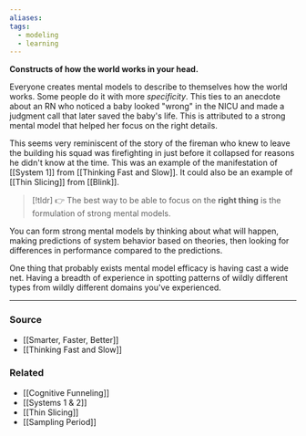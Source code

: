 ```yaml
---
aliases: 
tags:
  - modeling
  - learning
---
```

**Constructs of how the world works in your head.**

Everyone creates mental models to describe to themselves how the world works. Some people do it with more *specificity*. This ties to an anecdote about an RN who noticed a baby looked "wrong" in the NICU and made a judgment call that later saved the baby's life. This is attributed to a strong mental model that helped her focus on the right details. 

This seems very reminiscent of the story of the fireman who knew to leave the building his squad was firefighting in just before it collapsed for reasons he didn't know at the time. This was an example of the manifestation of [[System 1]] from [[Thinking Fast and Slow]]. It could also be an example of [[Thin Slicing]] from [[Blink]].

> [!tldr] 👉 The best way to be able to focus on the **right thing** is the formulation of strong mental models.

You can form strong mental models by thinking about what will happen, making predictions of system behavior based on theories, then looking for differences in performance compared to the predictions. 

One thing that probably exists mental model efficacy is having cast a wide net. Having a breadth of experience in spotting patterns of wildly different types from wildly different domains you've experienced. 

---

### Source
- [[Smarter, Faster, Better]]
- [[Thinking Fast and Slow]]

### Related
- [[Cognitive Funneling]] 
- [[Systems 1 & 2]] 
- [[Thin Slicing]]
- [[Sampling Period]]